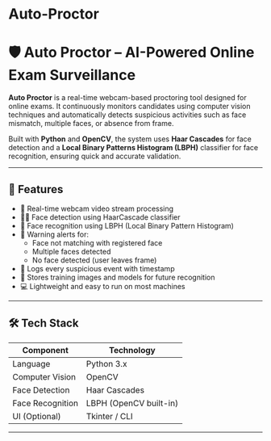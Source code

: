 # Auto-Proctor

# 🛡️ Auto Proctor – AI-Powered Online Exam Surveillance

**Auto Proctor** is a real-time webcam-based proctoring tool designed for online exams. It continuously monitors candidates using computer vision techniques and automatically detects suspicious activities such as face mismatch, multiple faces, or absence from frame.

Built with **Python** and **OpenCV**, the system uses **Haar Cascades** for face detection and a **Local Binary Patterns Histogram (LBPH)** classifier for face recognition, ensuring quick and accurate validation.

---

## 🎯 Features

- 🎥 Real-time webcam video stream processing
- 🧑‍💻 Face detection using HaarCascade classifier
- 🧠 Face recognition using LBPH (Local Binary Pattern Histogram)
- 🔔 Warning alerts for:
  - Face not matching with registered face
  - Multiple faces detected
  - No face detected (user leaves frame)
- 📝 Logs every suspicious event with timestamp
- 📁 Stores training images and models for future recognition
- 💻 Lightweight and easy to run on most machines

---

## 🛠️ Tech Stack

| Component        | Technology            |
|------------------|------------------------|
| Language         | Python 3.x             |
| Computer Vision  | OpenCV                 |
| Face Detection   | Haar Cascades          |
| Face Recognition | LBPH (OpenCV built-in) |
| UI (Optional)    | Tkinter / CLI          |

---



